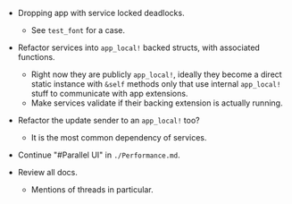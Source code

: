 * Dropping app with service locked deadlocks.
    - See `test_font` for a case.

* Refactor services into `app_local!` backed structs, with associated functions.
    - Right now they are publicly `app_local!`, ideally they become a direct static instance with `&self` methods only
      that use internal `app_local!` stuff to communicate with app extensions.
    - Make services validate if their backing extension is actually running.

* Refactor the update sender to an `app_local!` too?
    - It is the most common dependency of services.

* Continue "#Parallel UI" in `./Performance.md`.

* Review all docs.
    - Mentions of threads in particular.